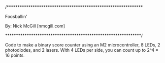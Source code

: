 /***************************************************************

Foosballin'

By: Nick McGill [nmcgill.com]

***************************************************************/

Code to make a binary score counter using an M2 microcontroller,
8 LEDs, 2 photodiodes, and 2 lasers.
With 4 LEDs per side, you can count up to 2^4 = 16 points.
